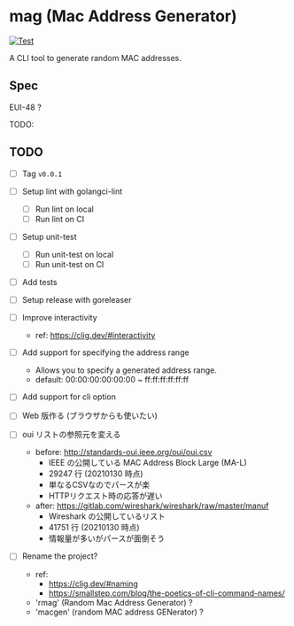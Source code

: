 # mag (Mac Address Generator)

[![Test](https://github.com/rnazmo/mag/actions/workflows/test.yml/badge.svg)](https://github.com/rnazmo/mag/actions/workflows/test.yml)

A CLI tool to generate random MAC addresses.

## Spec

EUI-48 ?

TODO:

## TODO

- [ ] Tag `v0.0.1`
- [ ] Setup lint with golangci-lint
  - [ ] Run lint on local
  - [ ] Run lint on CI
- [ ] Setup unit-test
  - [ ] Run unit-test on local
  - [ ] Run unit-test on CI
- [ ] Add tests
- [ ] Setup release with goreleaser
- [ ] Improve interactivity
  - ref: https://clig.dev/#interactivity

- [ ] Add support for specifying the address range
  - Allows you to specify a generated address range.
  - default: 00:00:00:00:00:00 ~ ff:ff:ff:ff:ff:ff
- [ ] Add support for cli option
- [ ] Web 版作る (ブラウザからも使いたい)
- [ ] oui リストの参照元を変える
  - before: http://standards-oui.ieee.org/oui/oui.csv
    - IEEE の公開している MAC Address Block Large (MA-L)
    - 29247 行 (20210130 時点)
    - 単なるCSVなのでパースが楽
    - HTTPリクエスト時の応答が遅い
  - after: https://gitlab.com/wireshark/wireshark/raw/master/manuf
    - Wireshark の公開しているリスト
    -  41751 行 (20210130 時点)
    - 情報量が多いがパースが面倒そう
- [ ] Rename the project?
  - ref:
    - https://clig.dev/#naming
    - https://smallstep.com/blog/the-poetics-of-cli-command-names/
  - 'rmag' (Random Mac Address Generator) ?
  - 'macgen' (random MAC address GENerator) ?

